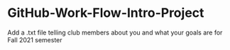 # GitHub-Work-Flow-Intro-Project
Add a .txt file telling club members about you and what your goals are for Fall 2021 semester
